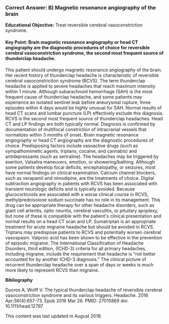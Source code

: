 
### Correct Answer: B) Magnetic resonance angiography of the brain 

**Educational Objective:** Treat reversible cerebral vasoconstriction syndrome.

#### **Key Point:** Brain magnetic resonance angiography or head CT angiography are the diagnostic procedures of choice for reversible cerebral vasoconstriction syndrome, the second most frequent source of thunderclap headache.

This patient should undergo magnetic resonance angiography of the brain. Her recent history of thunderclap headache is characteristic of reversible cerebral vasoconstriction syndrome (RCVS). The term thunderclap headache is applied to severe headaches that reach maximum intensity within 1 minute. Although subarachnoid hemorrhage (SAH) is the most frequent cause of thunderclap headache, and some patients may experience an isolated sentinel leak before aneurysmal rupture, three episodes within 4 days would be highly unusual for SAH. Normal results of head CT scans and lumbar puncture (LP) effectively exclude this diagnosis. RCVS is the second most frequent source of thunderclap headaches. Head CT and LP findings are both typically normal. Diagnosis is confirmed by documentation of multifocal constriction of intracranial vessels that normalizes within 3 months of onset. Brain magnetic resonance angiography or head CT angiography are the diagnostic procedures of choice. Predisposing factors include vasoactive drugs (such as sympathomimetic agents, triptans, cocaine, and cannabis) and antidepressants (such as sertraline). The headaches may be triggered by exertion, Valsalva maneuvers, emotion, or showering/bathing. Although some patients develop focal deficits, encephalopathy, or seizures, most have normal findings on clinical examination. Calcium channel blockers, such as verapamil and nimodipine, are the treatments of choice.
Digital subtraction angiography in patients with RCVS has been associated with transient neurologic deficits and is typically avoided.
Because glucocorticoids are associated with a worse clinical course in RCVS, methylprednisolone sodium succinate has no role in its management. This drug can be appropriate therapy for other headache disorders, such as giant cell arteritis, optic neuritis, cerebral vasculitis, or pituitary apoplexy, but none of these is compatible with the patient's clinical presentation and normal results on a head CT scan and LP.
Sumatriptan is an appropriate treatment for acute migraine headache but should be avoided in RCVS. Triptans may predispose patients to RCVS and potentially worsen cerebral vasospasm.
Valproic acid has been shown to be effective in the prevention of episodic migraine. The International Classification of Headache Disorders, third edition, (ICHD-3) criteria for all primary headaches, including migraine, include the requirement that headache is “not better accounted for by another ICHD-3 diagnosis.” The clinical picture of recurrent thunderclap headache over a span of days or weeks is much more likely to represent RCVS than migraine.

**Bibliography**

Ducros A, Wolff V. The typical thunderclap headache of reversible cerebral vasoconstriction syndrome and its various triggers. Headache. 2016 Apr;56(4):657-73. Epub 2016 Mar 26. PMID: 27015869 doi: 10.1111/head.12797

This content was last updated in August 2018.